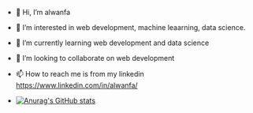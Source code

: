 - 👋 Hi, I’m alwanfa
- 👀 I’m interested in web development, machine leaarning, data science.
- 🌱 I’m currently learning web development and data science
- 💞️ I’m looking to collaborate on web development
- 📫 How to reach me is from my linkedin https://www.linkedin.com/in/alwanfa/

- [![Anurag's GitHub stats](https://github-readme-stats.vercel.app/api?username=anuraghazra)](https://github.com/anuraghazra/github-readme-stats)

<!---
alwanfa/alwanfa is a ✨ special ✨ repository because its `README.md` (this file) appears on your GitHub profile.
You can click the Preview link to take a look at your changes.
--->
